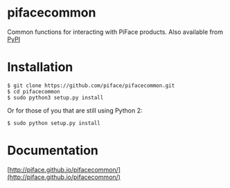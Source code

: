 pifacecommon
============

Common functions for interacting with PiFace products. Also available from
[PyPI](https://pypi.python.org/pypi/pifacecommon/)

Installation
=================

    $ git clone https://github.com/piface/pifacecommon.git
    $ cd pifacecommon
    $ sudo python3 setup.py install

Or for those of you that are still using Python 2:

    $ sudo python setup.py install

Documentation
=============

[http://piface.github.io/pifacecommon/](http://piface.github.io/pifacecommon/)

